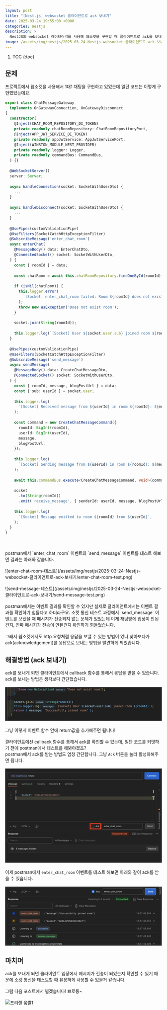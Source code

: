 ```yaml
---
layout: post
title: "[Nest.js] websocket 클라이언트로 ack 보내기"
date: 2025-03-24 19:55:00 +0900
categories: nestjs
description: >
  NestJS의 websocket 라이브러리를 사용해 웹소켓을 구현할 때 클라이언트로 ack를 보내는 방법을 알아봅시다.
image: /assets/img/nestjs/2025-03-24-Nestjs-websocket-클라이언트로-ack-보내기/send-ack.png
---
```


1. TOC
{:toc}

## 문제

프로젝트에서 웹소켓을 사용해서 1대1 채팅을 구현하고 있었는데 일단 코드는 이렇게 구현했었는데요.

```typescript
export class ChatMessageGateway
  implements OnGatewayConnection, OnGatewayDisconnect
{
  constructor(
    @Inject(CHAT_ROOM_REPOSITORY_DI_TOKEN)
    private readonly chatRoomRepository: ChatRoomRepositoryPort,
    @Inject(APP_JWT_SERVICE_DI_TOKEN)
    private readonly appJwtService: AppJwtServicePort,
    @Inject(WINSTON_MODULE_NEST_PROVIDER)
    private readonly logger: Logger,
    private readonly commandBus: CommandBus,
  ) {}

  @WebSocketServer()
  server: Server;

  async handleConnection(socket: SocketWithUserDto) {
    ...
  }

  async handleDisconnect(socket: SocketWithUserDto) {
    ...
  }

  @UsePipes(customValidationPipe)
  @UseFilters(SocketCatchHttpExceptionFilter)
  @SubscribeMessage('enter_chat_room')
  async enterChat(
    @MessageBody() data: EnterChatDto,
    @ConnectedSocket() socket: SocketWithUserDto,
  ) {
    const { roomId } = data;

    const chatRoom = await this.chatRoomRepository.findOneById(roomId);

    if (isNil(chatRoom)) {
      this.logger.error(
        `[Socket] enter_chat_room failed: Room ${roomId} does not exist`,
      );
      throw new WsException('Does not exist room');
    }

    socket.join(String(roomId));

    this.logger.log(`[Socket] User ${socket.user.sub} joined room ${roomId}`);
  }

  @UsePipes(customValidationPipe)
  @UseFilters(SocketCatchHttpExceptionFilter)
  @SubscribeMessage('send_message')
  async sendMessage(
    @MessageBody() data: CreateChatMessageDto,
    @ConnectedSocket() socket: SocketWithUserDto,
  ) {
    const { roomId, message, blogPostUrl } = data;
    const { sub: userId } = socket.user;

    this.logger.log(
      `[Socket] Received message from ${userId} in room ${roomId}: ${message}`,
    );

    const command = new CreateChatMessageCommand({
      roomId: BigInt(roomId),
      userId: BigInt(userId),
      message,
      blogPostUrl,
    });

    this.logger.log(
      `[Socket] Sending message from ${userId} in room ${roomId}: ${message}, ${blogPostUrl}`,
    );

    await this.commandBus.execute<CreateChatMessageCommand, void>(command);

    socket
      .to(String(roomId))
      .emit('receive_message', { senderId: userId, message, blogPostUrl });

    this.logger.log(
      `[Socket] Message emitted to room ${roomId} from ${userId}`,
    );
  }
}
```
<br>
<br>
postman에서 `enter_chat_room` 이벤트와 `send_message` 이벤트를 테스트 해보면 결과는 아래와 같습니다.
<br>
<br>
![enter-chat-room-테스트](/assets/img/nestjs/2025-03-24-Nestjs-websocket-클라이언트로-ack-보내기/enter-chat-room-test.png)
<br>
<br>
![send-message-테스트](/assets/img/nestjs/2025-03-24-Nestjs-websocket-클라이언트로-ack-보내기/send-message-test.png)
<br>
<br>
postman에서는 이벤트 결과를 확인할 수 있지만 실제로 클라이언트에서는 이벤트 결과를 확인하기 힘들다고 하더라구요. 소켓 통신 테스트 과정에서 `send_message` 이벤트를 보냈을 때 메시지가 전송되지 않는 문제가 있었는데 이게 채팅방에 입장이 안된건지, 진짜 메시지가 전송이 안된건지 확인하기 힘들었습니다.
<br>
<br>
그래서 웹소켓에서도 http 요청처럼 응답을 보낼 수 있는 방법이 있나 찾아보다가 ack(acknowledgement)를 응답으로 보내는 방법을 발견하게 되었습니다.

## 해결방법 (ack 보내기)

ack를 보내게 되면 클라이언트에서 callback 함수를 통해서 응답을 받을 수 있습니다.\
ack를 보내는 방법은 생각보다 간단했습니다.
<br>
<br>
![ack-보내기](/assets/img/nestjs/2025-03-24-Nestjs-websocket-클라이언트로-ack-보내기/add-ack.png)
<br>
<br>
그냥 이렇게 이벤트 함수 안에 return값을 추가해주면 됩니다!
<br>
<br>
클라이언트에선 callback 함수를 통해서 ack를 확인할 수 있는데, 일단 코드를 커밋하기 전에 postman에서 테스트를 해봐야겠죠?\
postman에서 ack를 받는 방법도 엄청 간단합니다. 그냥 `Ack` 버튼을 눌러 활성화해주면 됩니다.
<br>
<br>
![postman-ack-테스트](/assets/img/nestjs/2025-03-24-Nestjs-websocket-클라이언트로-ack-보내기/postman-ack-check.png)
<br>
<br>
이제 postman에서 `enter_chat_room` 이벤트를 테스트 해보면 아래와 같이 ack를 받을 수 있습니다.
<br>
<br>
![ack-테스트](/assets/img/nestjs/2025-03-24-Nestjs-websocket-클라이언트로-ack-보내기/ack-test.png)

## 마치며

ack를 보내게 되면 클라이언트 입장에서 메시지가 전송이 되었는지 확인할 수 있기 때문에 소켓 통신을 테스트할 때 유용하게 사용할 수 있을거 같습니다.
<br>
<br>
그럼 다음 포스트에서 뵙겠습니다! 뾰로롱~
<br>
<br>
<img src="https://cdn.jsdelivr.net/gh/NicoDora/nicodora.github.io/assets/img/frieren1.gif" width="300" height="300" alt="프리렌 움짤1">